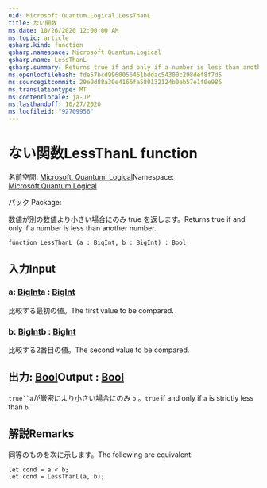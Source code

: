 ```yaml
---
uid: Microsoft.Quantum.Logical.LessThanL
title: ない関数
ms.date: 10/26/2020 12:00:00 AM
ms.topic: article
qsharp.kind: function
qsharp.namespace: Microsoft.Quantum.Logical
qsharp.name: LessThanL
qsharp.summary: Returns true if and only if a number is less than another number.
ms.openlocfilehash: fde57bcd9960056461bddac54300c298def8f7d5
ms.sourcegitcommit: 29e0d88a30e4166fa580132124b0eb57e1f0e986
ms.translationtype: MT
ms.contentlocale: ja-JP
ms.lasthandoff: 10/27/2020
ms.locfileid: "92709956"
---
```

# <a name="lessthanl-function"></a><span data-ttu-id="b86de-102">ない関数</span><span class="sxs-lookup"><span data-stu-id="b86de-102">LessThanL function</span></span>

<span data-ttu-id="b86de-103">名前空間: [Microsoft. Quantum. Logical](xref:Microsoft.Quantum.Logical)</span><span class="sxs-lookup"><span data-stu-id="b86de-103">Namespace: [Microsoft.Quantum.Logical](xref:Microsoft.Quantum.Logical)</span></span>

<span data-ttu-id="b86de-104">パック [](https://nuget.org/packages/)</span><span class="sxs-lookup"><span data-stu-id="b86de-104">Package: [](https://nuget.org/packages/)</span></span>


<span data-ttu-id="b86de-105">数値が別の数値より小さい場合にのみ true を返します。</span><span class="sxs-lookup"><span data-stu-id="b86de-105">Returns true if and only if a number is less than another number.</span></span>

```qsharp
function LessThanL (a : BigInt, b : BigInt) : Bool
```


## <a name="input"></a><span data-ttu-id="b86de-106">入力</span><span class="sxs-lookup"><span data-stu-id="b86de-106">Input</span></span>

### <a name="a--bigint"></a><span data-ttu-id="b86de-107">a: [BigInt](xref:microsoft.quantum.lang-ref.bigint)</span><span class="sxs-lookup"><span data-stu-id="b86de-107">a : [BigInt](xref:microsoft.quantum.lang-ref.bigint)</span></span>

<span data-ttu-id="b86de-108">比較する最初の値。</span><span class="sxs-lookup"><span data-stu-id="b86de-108">The first value to be compared.</span></span>


### <a name="b--bigint"></a><span data-ttu-id="b86de-109">b: [BigInt](xref:microsoft.quantum.lang-ref.bigint)</span><span class="sxs-lookup"><span data-stu-id="b86de-109">b : [BigInt](xref:microsoft.quantum.lang-ref.bigint)</span></span>

<span data-ttu-id="b86de-110">比較する2番目の値。</span><span class="sxs-lookup"><span data-stu-id="b86de-110">The second value to be compared.</span></span>



## <a name="output--bool"></a><span data-ttu-id="b86de-111">出力: [Bool](xref:microsoft.quantum.lang-ref.bool)</span><span class="sxs-lookup"><span data-stu-id="b86de-111">Output : [Bool](xref:microsoft.quantum.lang-ref.bool)</span></span>

<span data-ttu-id="b86de-112">`true``a`が厳密により小さい場合にのみ `b` 。</span><span class="sxs-lookup"><span data-stu-id="b86de-112">`true` if and only if `a` is strictly less than `b`.</span></span>

## <a name="remarks"></a><span data-ttu-id="b86de-113">解説</span><span class="sxs-lookup"><span data-stu-id="b86de-113">Remarks</span></span>

<span data-ttu-id="b86de-114">同等のものを次に示します。</span><span class="sxs-lookup"><span data-stu-id="b86de-114">The following are equivalent:</span></span>

```Q#
let cond = a < b;
let cond = LessThanL(a, b);
```
